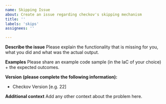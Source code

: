 ```yaml
---
name: Skipping Issue
about: Create an issue regarding checkov's skipping mechanism
title: ''
labels: 'skips'
assignees: ''

---
```


**Describe the issue**
Please explain the functionality that is missing for you, what you did and 
what was the actual output.

**Examples**
Please share an example code sample (in the IaC of your choice) + the expected outcomes.

**Version (please complete the following information):**
 - Checkov Version [e.g. 22]

**Additional context**
Add any other context about the problem here.
